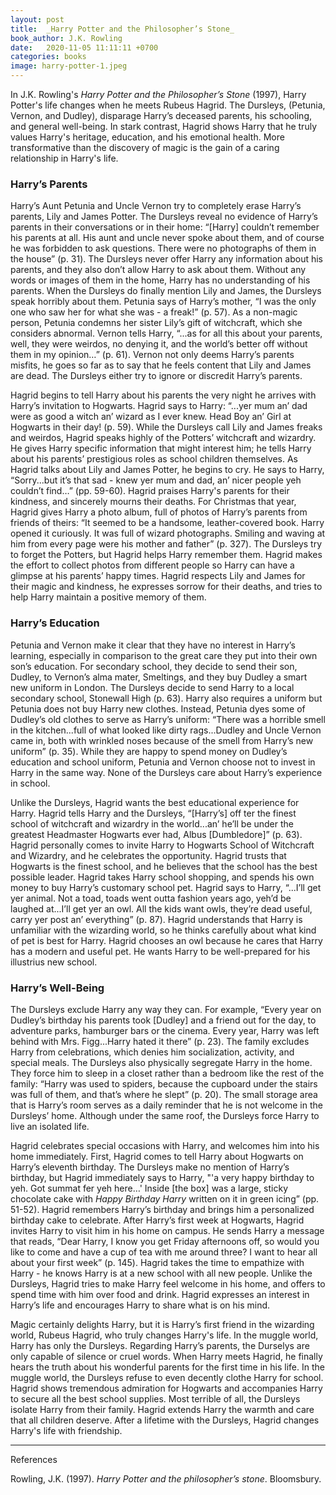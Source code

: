 ```yaml
---
layout: post
title:  _Harry Potter and the Philosopher’s Stone_
book_author: J.K. Rowling
date:   2020-11-05 11:11:11 +0700
categories: books
image: harry-potter-1.jpeg
---
```


In J.K. Rowling's _Harry Potter and the Philosopher’s Stone_ (1997), Harry Potter's life changes when he meets Rubeus Hagrid. The Dursleys, (Petunia, Vernon, and Dudley), disparage Harry’s deceased parents, his schooling, and general well-being. In stark contrast, Hagrid shows Harry that he truly values Harry's heritage, education, and his emotional health. More transformative than the discovery of magic is the gain of a caring relationship in Harry's life.

### Harry’s Parents

Harry’s Aunt Petunia and Uncle Vernon try to completely erase Harry’s parents, Lily and James Potter. The Dursleys reveal no evidence of Harry’s parents in their conversations or in their home: “[Harry] couldn’t remember his parents at all. His aunt and uncle never spoke about them, and of course he was forbidden to ask questions. There were no photographs of them in the house” (p. 31). The Dursleys never offer Harry any information about his parents, and they also don’t allow Harry to ask about them. Without any words or images of them in the home, Harry has no understanding of his parents. When the Dursleys do finally mention Lily and James, the Dursleys speak horribly about them. Petunia says of Harry’s mother, “I was the only one who saw her for what she was - a freak!” (p. 57). As a non-magic person, Petunia condemns her sister Lily’s gift of witchcraft, which she considers abnormal. Vernon tells Harry, “...as for all this about your parents, well, they were weirdos, no denying it, and the world’s better off without them in my opinion…” (p. 61). Vernon not only deems Harry’s parents misfits, he goes so far as to say that he feels content that Lily and James are dead. The Dursleys either try to ignore or discredit Harry’s parents.

Hagrid begins to tell Harry about his parents the very night he arrives with Harry’s invitation to Hogwarts. Hagrid says to Harry: “...yer mum an’ dad were as good a witch an’ wizard as I ever knew. Head Boy an’ Girl at Hogwarts in their day! (p. 59). While the Dursleys call Lily and James freaks and weirdos, Hagrid speaks highly of the Potters’ witchcraft and wizardry. He gives Harry specific information that might interest him; he tells Harry about his parents’ prestigious roles as school children themselves. As Hagrid talks about Lily and James Potter, he begins to cry. He says to Harry, “Sorry...but it’s that sad - knew yer mum and dad, an’ nicer people yeh couldn’t find…” (pp. 59-60). Hagrid praises Harry's parents for their kindness, and sincerely mourns their deaths. For Christmas that year, Hagrid gives Harry a photo album, full of photos of Harry’s parents from friends of theirs: “It seemed to be a handsome, leather-covered book. Harry opened it curiously. It was full of wizard photographs. Smiling and waving at him from every page were his mother and father” (p. 327). The Dursleys try to forget the Potters, but Hagrid helps Harry remember them. Hagrid makes the effort to collect photos from different people so Harry can have a glimpse at his parents’ happy times. Hagrid respects Lily and James for their magic and kindness, he expresses sorrow for their deaths, and tries to help Harry maintain a positive memory of them.

### Harry’s Education

Petunia and Vernon make it clear that they have no interest in Harry’s learning, especially in comparison to the great care they put into their own son’s education. For secondary school, they decide to send their son, Dudley, to Vernon’s alma mater, Smeltings, and they buy Dudley a smart new uniform in London. The Dursleys decide to send Harry to a local secondary school, Stonewall High (p. 63). Harry also requires a uniform but Petunia does not buy Harry new clothes. Instead, Petunia dyes some of Dudley’s old clothes to serve as Harry’s uniform: “There was a horrible smell in the kitchen...full of what looked like dirty rags...Dudley and Uncle Vernon came in, both with wrinkled noses because of the smell from Harry’s new uniform” (p. 35). While they are happy to spend money on Dudley’s education and school uniform, Petunia and Vernon choose not to invest in Harry in the same way. None of the Dursleys care about Harry’s experience in school.

Unlike the Dursleys, Hagrid wants the best educational experience for Harry. Hagrid tells Harry and the Dursleys, “[Harry’s] off ter the finest school of witchcraft and wizardry in the world...an’ he’ll be under the greatest Headmaster Hogwarts ever had, Albus [Dumbledore]” (p. 63). Hagrid personally comes to invite Harry to Hogwarts School of Witchcraft and Wizardry, and he celebrates the opportunity. Hagrid trusts that Hogwarts is the finest school, and he believes that the school has the best possible leader. Hagrid takes Harry school shopping, and spends his own money to buy Harry’s customary school pet. Hagrid says to Harry, “...I’ll get yer animal. Not a toad, toads went outta fashion years ago, yeh’d be laughed at...I’ll get yer an owl. All the kids want owls, they’re dead useful, carry yer post an’ everything” (p. 87). Hagrid understands that Harry is unfamiliar with the wizarding world, so he thinks carefully about what kind of pet is best for Harry. Hagrid chooses an owl because he cares that Harry has a modern and useful pet. He wants Harry to be well-prepared for his illustrius new school.

### Harry’s Well-Being

The Dursleys exclude Harry any way they can. For example, “Every year on Dudley’s birthday his parents took [Dudley] and a friend out for the day, to adventure parks, hamburger bars or the cinema. Every year, Harry was left behind with Mrs. Figg...Harry hated it there” (p. 23). The family excludes Harry from celebrations, which denies him socialization, activity, and special meals. The Dursleys also physically segregate Harry in the home. They force him to sleep in a closet rather than a bedroom like the rest of the family: “Harry was used to spiders, because the cupboard under the stairs was full of them, and that’s where he slept” (p. 20). The small storage area that is Harry’s room serves as a daily reminder that he is not welcome in the Dursleys’ home. Although under the same roof, the Dursleys force Harry to live an isolated life.

Hagrid celebrates special occasions with Harry, and welcomes him into his home immediately. First, Hagrid comes to tell Harry about Hogwarts on Harry’s eleventh birthday. The Dursleys make no mention of Harry’s birthday, but Hagrid immediately says to Harry, "'a very happy birthday to yeh. Got summat fer yeh here…' Inside [the box] was a large, sticky chocolate cake with _Happy Birthday Harry_ written on it in green icing” (pp. 51-52). Hagrid remembers Harry’s birthday and brings him a personalized birthday cake to celebrate. After Harry’s first week at Hogwarts, Hagrid invites Harry to visit him in his home on campus. He sends Harry a message that reads, “Dear Harry, I know you get Friday afternoons off, so would you like to come and have a cup of tea with me around three? I want to hear all about your first week” (p. 145). Hagrid takes the time to empathize with Harry - he knows Harry is at a new school with all new people. Unlike the Dursleys, Hagrid tries to make Harry feel welcome in his home, and offers to spend time with him over food and drink. Hagrid expresses an interest in Harry’s life and encourages Harry to share what is on his mind.

Magic certainly delights Harry, but it is Harry’s first friend in the wizarding world, Rubeus Hagrid, who truly changes Harry's life. In the muggle world, Harry has only the Dursleys. Regarding Harry’s parents, the Durselys are only capable of silence or cruel words. When Harry meets Hagrid, he finally hears the truth about his wonderful parents for the first time in his life. In the muggle world, the Dursleys refuse to even decently clothe Harry for school. Hagrid shows tremendous admiration for Hogwarts and accompanies Harry to secure all the best school supplies. Most terrible of all, the Dursleys isolate Harry from their family. Hagrid extends Harry the warmth and care that all children deserve. After a lifetime with the Dursleys, Hagrid changes Harry's life with friendship.

---
References

Rowling, J.K. (1997). _Harry Potter and the philosopher’s stone_. Bloomsbury.
